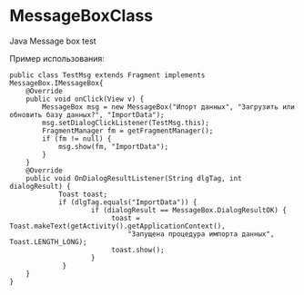 # MessageBoxClass
Java Message box test

Пример использования:

	public class TestMsg extends Fragment implements MessageBox.IMessageBox{
		@Override
		public void onClick(View v) {
			MessageBox msg = new MessageBox("Ипорт данных", "Загрузить или обновить базу данных?", "ImportData");
			msg.setDialogClickListener(TestMsg.this);
			FragmentManager fm = getFragmentManager();
			if (fm != null) {
				msg.show(fm, "ImportData");
			}
		}
		@Override
		public void OnDialogResultListener(String dlgTag, int dialogResult) {
        		Toast toast;
        		if (dlgTag.equals("ImportData")) {
            			if (dialogResult == MessageBox.DialogResultOK) {
                		     toast = Toast.makeText(getActivity().getApplicationContext(),
                        	     "Запущена процедура импорта данных", Toast.LENGTH_LONG);
                		     toast.show();
            			}
       			 }
   		}
	}

